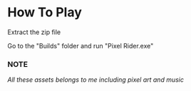 <h1>How To Play</h1>

<p>Extract the zip file</p>
<p>Go to the "Builds" folder and run "Pixel Rider.exe"</p>

<h3>NOTE</h3>
<p><i>All these assets belongs to me including pixel art and music</i></p>
